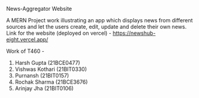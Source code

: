 News-Aggregator Website

A MERN Project work illustrating an app which displays news from different sources and let the users create, edit, update and delete their own news.
Link for the website (deployed on vercel) - https://newshub-eight.vercel.app/

Work of T460 -

1. Harsh Gupta (21BCE0477)
2. Vishwas Kothari (21BIT0330)
3. Purnansh (21BIT0157)
4. Rochak Sharma (21BCE3676)
5. Arinjay Jha (21BIT0106)
